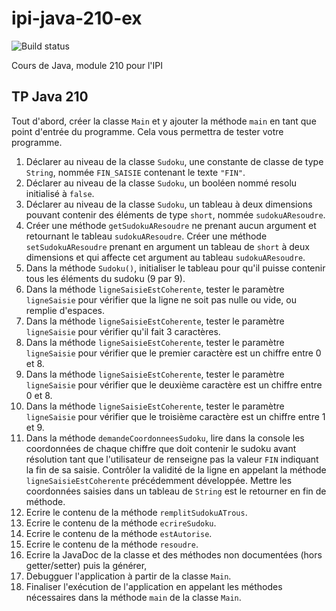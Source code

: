 # ipi-java-210-ex 
![Build status](https://travis-ci.org/pjvilloud/ipi-java-210-ex.svg?branch=correction)

Cours de Java, module 210 pour l'IPI

## TP Java 210
	
Tout d'abord, créer la classe ```Main``` et y ajouter la méthode ```main``` en tant que point d'entrée du programme. Cela vous permettra de tester votre programme.

1. Déclarer au niveau de la classe ```Sudoku```, une constante de classe de type ```String```, nommée ```FIN_SAISIE``` contenant le texte ```"FIN"```.
2. Déclarer au niveau de la classe ```Sudoku```, un booléen nommé resolu initialisé à ```false```.
3. Déclarer au niveau de la classe ```Sudoku```, un tableau à deux dimensions pouvant contenir des éléments de type ```short```, nommée ```sudokuAResoudre```.
4. Créer une méthode ```getSudokuAResoudre``` ne prenant aucun argument et retournant le tableau ```sudokuAResoudre```. Créer une méthode ```setSudokuAResoudre``` prenant en argument un tableau de ```short``` à deux dimensions et qui affecte cet argument au tableau ```sudokuAResoudre```.
5. Dans la méthode ```Sudoku()```, initialiser le tableau pour qu'il puisse contenir tous les éléments du sudoku (9 par 9).
6. Dans la méthode ```ligneSaisieEstCoherente```, tester le paramètre ```ligneSaisie``` pour vérifier que la ligne ne soit pas nulle ou vide, ou remplie d'espaces.
7. Dans la méthode ```ligneSaisieEstCoherente```, tester le paramètre ```ligneSaisie``` pour vérifier qu'il fait 3 caractères.
8. Dans la méthode ```ligneSaisieEstCoherente```, tester le paramètre ```ligneSaisie``` pour vérifier que le premier caractère est un chiffre entre 0 et 8.
9. Dans la méthode ```ligneSaisieEstCoherente```, tester le paramètre ```ligneSaisie``` pour vérifier que le deuxième caractère est un chiffre entre 0 et 8.
10. Dans la méthode ```ligneSaisieEstCoherente```, tester le paramètre ```ligneSaisie``` pour vérifier que le troisième caractère est un chiffre entre 1 et 9.
11. Dans la méthode ```demandeCoordonneesSudoku```, lire dans la console les coordonnées de chaque chiffre que doit contenir le sudoku avant résolution tant que l'utilisateur de renseigne pas la valeur ```FIN``` indiquant la fin de sa saisie. Contrôler la validité de la ligne en appelant la méthode ```ligneSaisieEstCoherente``` précédemment développée. Mettre les coordonnées saisies dans un tableau de ```String``` est le retourner en fin de méthode.
12. Ecrire le contenu de la méthode ```remplitSudokuATrous```.
13. Ecrire le contenu de la méthode ```ecrireSudoku```.
14. Ecrire le contenu de la méthode ```estAutorise```.
15. Ecrire le contenu de la méthode ```resoudre```.
16. Ecrire la JavaDoc de la classe et des méthodes non documentées (hors getter/setter) puis la générer,
17. Debugguer l'application à partir de la classe ```Main```.
18. Finaliser l'exécution de l'application en appelant les méthodes nécessaires dans la méthode ```main``` de la classe ```Main```.
